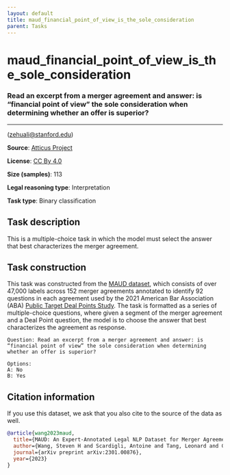 ```yaml
---
layout: default
title: maud_financial_point_of_view_is_the_sole_consideration
parent: Tasks
---
```

# maud_financial_point_of_view_is_the_sole_consideration

### Read an excerpt from a merger agreement and answer: is “financial point of view” the sole consideration when determining whether an offer is superior?
---
(zehuali@stanford.edu)

**Source**: [Atticus Project](https://www.atticusprojectai.org/maud)

**License**: [CC By 4.0](https://creativecommons.org/licenses/by/4.0/)

**Size (samples)**: 113

**Legal reasoning type**: Interpretation

**Task type**: Binary classification

## Task description

This is a multiple-choice task in which the model must select the answer that best characterizes the merger agreement.

## Task construction

This task was constructed from the [MAUD dataset](https://www.atticusprojectai.org/maud), which consists of over 47,000 labels across 152 merger agreements annotated to identify 92 questions in each agreement used by the 2021 American Bar Association (ABA) [Public Target Deal Points Study](https://www.americanbar.org/groups/business_law/committees/ma/deal_points/). The task is formatted as a series of multiple-choice questions, where given a segment of the merger agreement and a Deal Point question, the model is to choose the answer that best characterizes the agreement as response.

```text
Question: Read an excerpt from a merger agreement and answer: is “financial point of view” the sole consideration when determining whether an offer is superior?
```

```text
Options:
A: No
B: Yes
```

## Citation information
If you use this dataset, we ask that you also cite to the source of the data as well.

```bib
@article{wang2023maud,
  title={MAUD: An Expert-Annotated Legal NLP Dataset for Merger Agreement Understanding},
  author={Wang, Steven H and Scardigli, Antoine and Tang, Leonard and Chen, Wei and Levkin, Dimitry and Chen, Anya and Ball, Spencer and Woodside, Thomas and Zhang, Oliver and Hendrycks, Dan},
  journal={arXiv preprint arXiv:2301.00876},
  year={2023}
}
```

